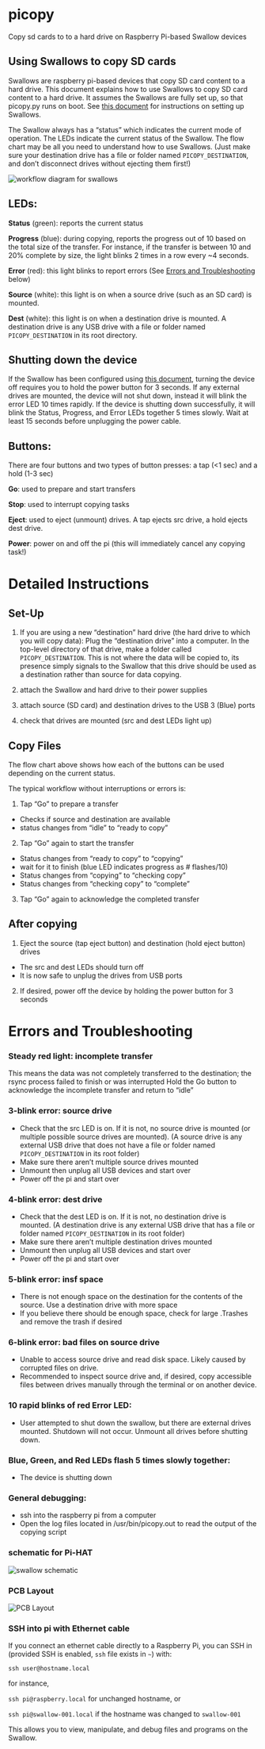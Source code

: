 # picopy
Copy sd cards to to a hard drive on Raspberry Pi-based Swallow devices

## Using Swallows to copy SD cards
Swallows are raspberry pi-based devices that copy SD card content to a hard drive. This document explains how to use Swallows to copy SD card content to a hard drive. It assumes the Swallows are fully set up, so that picopy.py runs on boot. See [this document](https://gist.github.com/sammlapp/20e8957f0b5e225f8afa4d88947d8b02) for instructions on setting up Swallows. 

The Swallow always has a “status” which indicates the current mode of operation. The LEDs indicate the current status of the Swallow. The flow chart may be all you need to understand how to use Swallows. (Just make sure your destination drive has a file or folder named `PICOPY_DESTINATION`, and don’t disconnect drives without ejecting them first!)

![workflow diagram for swallows](img/workflow.jpg)

## LEDs: 
**Status** (green): reports the current status

**Progress** (blue): during copying, reports the progress out of 10 based on the total size of the transfer. For instance, if the transfer is between 10 and 20% complete by size, the light blinks 2 times in a row every ~4 seconds. 

**Error** (red): this light blinks to report errors (See [Errors and Troubleshooting](#errors-and-troubleshooting) below)

**Source** (white): this light is on when a source drive (such as an SD card) is mounted.

**Dest** (white): this light is on when a destination drive is mounted. A destination drive is any USB drive with a file or folder named `PICOPY_DESTINATION` in its root directory. 

## Shutting down the device
If the Swallow has been configured using [this document](https://gist.github.com/sammlapp/20e8957f0b5e225f8afa4d88947d8b02), turning the device off requires you to hold the power button for 3 seconds. If any external drives are mounted, the device will not shut down, instead it will blink the error LED 10 times rapidly. If the device is shutting down successfully, it will blink the Status, Progress, and Error LEDs together 5 times slowly. Wait at least 15 seconds before unplugging the power cable. 

## Buttons: 
There are four buttons and two types of button presses: a tap (<1 sec) and a hold (1-3 sec)

**Go**: used to prepare and start transfers

**Stop**: used to interrupt copying tasks

**Eject**: used to eject (unmount) drives. A tap ejects src drive, a hold ejects dest drive. 

**Power**: power on and off the pi (this will immediately cancel any copying task!)

# Detailed Instructions

## Set-Up
1. If you are using a new “destination” hard drive (the hard drive to which you will copy data): Plug the “destination drive” into a computer. In the top-level directory of that drive, make a folder called `PICOPY_DESTINATION`. This is not where the data will be copied to, its presence simply signals to the Swallow that this drive should be used as a destination rather than source for data copying.  

2. attach the Swallow and hard drive to their power supplies

3. attach source (SD card) and destination drives to the USB 3 (Blue) ports

4. check that drives are mounted (src and dest LEDs light up)

## Copy Files
The flow chart above shows how each of the buttons can be used depending on the current status. 

The typical workflow without interruptions or errors is:
1. Tap “Go” to prepare a transfer 
- Checks if source and destination are available
- status changes from “idle” to “ready to copy”
2. Tap “Go” again to start the transfer
- Status changes from “ready to copy” to “copying”
- wait for it to finish (blue LED indicates progress as # flashes/10)
- Status changes from “copying” to “checking copy”
- Status changes from “checking copy” to “complete”
3. Tap “Go” again to acknowledge the completed transfer

## After copying
1. Eject the source (tap eject button) and destination (hold eject button) drives
- The src and dest LEDs should turn off
- It is now safe to unplug the drives from USB ports
2. If desired, power off the device by holding the power button for 3 seconds

# Errors and Troubleshooting

### Steady red light: incomplete transfer
This means the data was not completely transferred to the destination; the rsync process failed to finish or was interrupted
Hold the Go button to acknowledge the incomplete transfer and return to “idle”

### 3-blink error: source drive
- Check that the src LED is on. If it is not, no source drive is mounted (or multiple possible source drives are mounted). (A source drive is any external USB drive that does not have a file or folder named `PICOPY_DESTINATION` in its root folder)
- Make sure there aren’t multiple source drives mounted
- Unmount then unplug all USB devices and start over
- Power off the pi and start over

### 4-blink error: dest drive
- Check that the dest LED is on. If it is not, no destination drive is mounted. (A destination drive is any external USB drive that has a file or folder named `PICOPY_DESTINATION` in its root folder)
- Make sure there aren’t multiple destination drives mounted
- Unmount then unplug all USB devices and start over
- Power off the pi and start over

### 5-blink error: insf space
-  There is not enough space on the destination for the contents of the source. Use a destination drive with more space
-  If you believe there should be enough space, check for large .Trashes and remove the trash if desired

### 6-blink error: bad files on source drive
-  Unable to access source drive and read disk space. Likely caused by corrupted files on drive.
-  Recommended to inspect source drive and, if desired, copy accessible files between drives manually through the terminal or on another device.

### 10 rapid blinks of red Error LED:
- User attempted to shut down the swallow, but there are external drives mounted. Shutdown will not occur. Unmount all drives before shutting down.

### Blue, Green, and Red LEDs flash 5 times slowly together:
- The device is shutting down

### General debugging: 
- ssh into the raspberry pi from a computer
- Open the log files located in /usr/bin/picopy.out to read the output of the copying script

### schematic for Pi-HAT
![swallow schematic](img/swallow-schematic.png)


### PCB Layout
![PCB Layout](img/PCB_Layout.jpeg)


### SSH into pi with Ethernet cable
If you connect an ethernet cable directly to a Raspberry Pi, you can SSH in (provided SSH is enabled, `ssh` file exists in `~`) with:

`ssh user@hostname.local`

for instance,

`ssh pi@raspberry.local` for unchanged hostname, or

`ssh pi@swallow-001.local` if the hostname was changed to `swallow-001`

This allows you to view, manipulate, and debug files and programs on the Swallow. 

